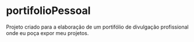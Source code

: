 # portifolioPessoal

Projeto criado para a elaboração de um portifólio de divulgação profissional onde eu poça expor meu projetos.
